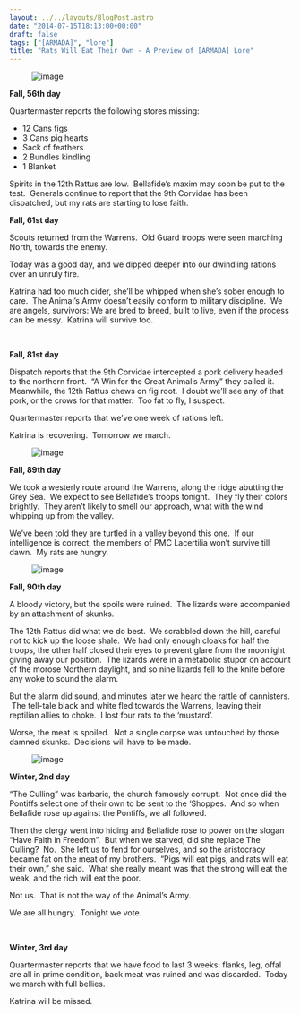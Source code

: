 ```yaml
---
layout: ../../layouts/BlogPost.astro
date: "2014-07-15T18:13:00+00:00"
draft: false
tags: ["[ARMADA]", "lore"]
title: "Rats Will Eat Their Own - A Preview of [ARMADA] Lore"
---
```


<p><figure class="tmblr-full" data-orig-height="500" data-orig-width="500" data-orig-src="/assets/blog/img/2014-07-15-rats-will-eat-their-own---a-preview-of-armada-lore\289ea1aee125a67a61f3fe674df0f55c913ce4c7e77f22b1f142a7251ff727f4.png"><img alt="image" src="/assets/blog/img/2014-07-15-rats-will-eat-their-own---a-preview-of-armada-lore\afaf54a016a079b16bd48c2589d83f6ae60a39d7448beb0bdb94bcb84a9fa7a9.png" data-orig-height="500" data-orig-width="500" data-orig-src="/assets/blog/img/2014-07-15-rats-will-eat-their-own---a-preview-of-armada-lore\289ea1aee125a67a61f3fe674df0f55c913ce4c7e77f22b1f142a7251ff727f4.png"></figure></p>
<p></p>
<p><strong>Fall, 56th day</strong></p>
<p><span>Quartermaster reports the following stores missing:</span></p>
<ul><li><span>12 Cans figs</span></li>
<li><span>3 Cans pig hearts</span></li>
<li><span>Sack of feathers</span></li>
<li><span>2 Bundles kindling</span></li>
<li><span>1 Blanket</span></li>
</ul><p><span>Spirits in the 12th Rattus are low. &nbsp;Bellafide&rsquo;s maxim may soon be put to the test. &nbsp;Generals continue to report that the 9th Corvidae has been dispatched, but my rats are starting to lose faith.</span></p>
<p><!-- more --></p>
<p><strong>Fall, 61st day</strong></p>
<p>Scouts returned from the Warrens. &nbsp;Old Guard troops were seen marching North, towards the enemy.</p>
<p><span>Today was a good day, and we dipped deeper into our dwindling rations over an unruly fire.</span></p>
<p><span>Katrina had too much cider, she&rsquo;ll be whipped when she&rsquo;s sober enough to care. &nbsp;The Animal&rsquo;s Army doesn&rsquo;t easily conform to military discipline. &nbsp;We are angels, survivors: We are bred to breed, built to live, even if the process can be messy. &nbsp;Katrina will survive too.</span></p>
<p><span><span>&nbsp;</span></span></p>
<p><strong>Fall, 81st day</strong></p>
<p>Dispatch reports that the 9th Corvidae intercepted a pork delivery headed to the northern front. &nbsp;&ldquo;A Win for the Great Animal&rsquo;s Army&rdquo; they called it. Meanwhile, the 12th Rattus chews on fig root. &nbsp;I doubt we&rsquo;ll see any of that pork, or the crows for that matter. &nbsp;Too fat to fly, I suspect.</p>
<p><span>Quartermaster reports that we&rsquo;ve one week of rations left.</span></p>
<p><span>Katrina is recovering. &nbsp;Tomorrow we march.</span></p>
<p><span><span><figure class="tmblr-full" data-orig-height="324" data-orig-width="500" data-orig-src="/assets/blog/img/2014-07-15-rats-will-eat-their-own---a-preview-of-armada-lore\b4e605d827d061856de5b835c747bc5565aa59772fa11c95fa1685f6844a8be0.jpg"><img alt="image" src="/assets/blog/img/2014-07-15-rats-will-eat-their-own---a-preview-of-armada-lore\f0e68108319f8723133968594664a75837febd22373ffe126e100e420562f41b.jpg" data-orig-height="324" data-orig-width="500" data-orig-src="/assets/blog/img/2014-07-15-rats-will-eat-their-own---a-preview-of-armada-lore\b4e605d827d061856de5b835c747bc5565aa59772fa11c95fa1685f6844a8be0.jpg"></figure></span></span></p>
<p></p>
<p><strong>Fall, 89th day</strong></p>
<p>We took a westerly route around the Warrens, along the ridge abutting the Grey Sea. &nbsp;We expect to see Bellafide&rsquo;s troops tonight. &nbsp;They fly their colors brightly. &nbsp;They aren&rsquo;t likely to smell our approach, what with the wind whipping up from the valley.</p>
<p><span>We&rsquo;ve been told they are turtled in a valley beyond this one. &nbsp;If our intelligence is correct, the members of PMC Lacertilia won&rsquo;t survive till dawn. &nbsp;My rats are hungry.</span></p>
<p><span><span><figure data-orig-height="128" data-orig-width="128" data-orig-src="/assets/blog/img/2014-07-15-rats-will-eat-their-own---a-preview-of-armada-lore\c382f59a7054b5e627974e99bd5b94638b6cf89088906cc23c424dcf107925b8.png"><img alt="image" src="/assets/blog/img/2014-07-15-rats-will-eat-their-own---a-preview-of-armada-lore\1f9b3f306fef127f0963a031a449d1b119f2449a44ac603aa2a3a7a925424b9d.png" data-orig-height="128" data-orig-width="128" data-orig-src="/assets/blog/img/2014-07-15-rats-will-eat-their-own---a-preview-of-armada-lore\c382f59a7054b5e627974e99bd5b94638b6cf89088906cc23c424dcf107925b8.png"></figure></span></span></p>
<p></p>
<p><strong>Fall, 90th day</strong></p>
<p>A bloody victory, but the spoils were ruined. &nbsp;The lizards were accompanied by an attachment of skunks.</p>
<p><span>The 12th Rattus did what we do best. &nbsp;We scrabbled down the hill, careful not to kick up the loose shale. &nbsp;We had only enough cloaks for half the troops, the other half closed their eyes to prevent glare from the moonlight giving away our position. &nbsp;The lizards were in a metabolic stupor on account of the morose Northern daylight, and so nine lizards fell to the knife before any woke to sound the alarm.</span></p>
<p><span>But the alarm did sound, and minutes later we heard the rattle of cannisters. &nbsp;The tell-tale black and white fled towards the Warrens, leaving their reptilian allies to choke. &nbsp;I lost four rats to the &lsquo;mustard&rsquo;.</span></p>
<p><span>Worse, the meat is spoiled. &nbsp;Not a single corpse was untouched by those damned skunks. &nbsp;Decisions will have to be made.</span></p>
<p><span><span><figure class="tmblr-full" data-orig-height="296" data-orig-width="324" data-orig-src="/assets/blog/img/2014-07-15-rats-will-eat-their-own---a-preview-of-armada-lore\5ecaebf2c5d5cbfc76f57970508ae74a9317b50d3d2d2638f8b75ba614cf98b5.png"><img alt="image" src="/assets/blog/img/2014-07-15-rats-will-eat-their-own---a-preview-of-armada-lore\2659326e7290c08c1dec28f3eb67f03bf500f4d3415777dac137a8eefe4311b4.png" data-orig-height="296" data-orig-width="324" data-orig-src="/assets/blog/img/2014-07-15-rats-will-eat-their-own---a-preview-of-armada-lore\5ecaebf2c5d5cbfc76f57970508ae74a9317b50d3d2d2638f8b75ba614cf98b5.png"></figure></span></span></p>
<p></p>
<p><strong>Winter, 2nd day</strong></p>
<p>&ldquo;The Culling&rdquo; was barbaric, the church famously corrupt. &nbsp;Not once did the Pontiffs select one of their own to be sent to the &lsquo;Shoppes. &nbsp;And so when Bellafide rose up against the Pontiffs, we all followed. &nbsp;</p>
<p><span>Then the clergy went into hiding and Bellafide rose to power on the slogan &ldquo;Have Faith in Freedom&rdquo;. &nbsp;But when we starved, did she replace The Culling? &nbsp;No. &nbsp;She left us to fend for ourselves, and so the aristocracy became fat on the meat of my brothers. &nbsp;&ldquo;Pigs will eat pigs, and rats will eat their own,&rdquo; she said. &nbsp;What she really meant was that the strong will eat the weak, and the rich will eat the poor.</span></p>
<p><span>Not us. &nbsp;That is not the way of the Animal&rsquo;s Army.</span></p>
<p><span>We are all hungry. &nbsp;Tonight we vote.</span></p>
<p><span><span>&nbsp;</span></span></p>
<p><strong>Winter, 3rd day</strong></p>
<p>Quartermaster reports that we have food to last 3 weeks: flanks, leg, offal are all in prime condition, back meat was ruined and was discarded. &nbsp;Today we march with full bellies.</p>
<p><span>Katrina will be missed.</span></p>
<p><span>&nbsp;</span></p>
